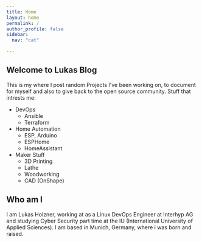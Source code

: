 ```yaml
---
title: Home
layout: home
permalink: /
author_profile: false
sidebar:
  nav: "cat"

---
```


## Welcome to Lukas Blog

This is my where I post random Projects  I've been working on, to document for myself and also to give back to the open source community.
Stuff that intrests me:
- DevOps
    - Ansible
    - Terraform
- Home Automation
    - ESP, Arduino
    - ESPHome
    - HomeAssistant
- Maker Stuff
    - 3D Printing
    - Lathe
    - Woodworking
    - CAD (OnShape)

## Who am I

I am Lukas Holzner, working at as a Linux DevOps Engineer at Interhyp AG and studying Cyber Security part time at the IU (International University of Applied Sciences). I am based in Munich, Germany, where i was born and raised.